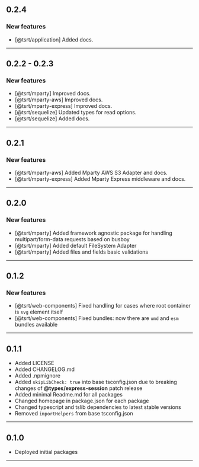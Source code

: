 ## 0.2.4

### New features

- [@tsrt/application] Added docs.

---

## 0.2.2 - 0.2.3

### New features

- [@tsrt/mparty] Improved docs.
- [@tsrt/mparty-aws] Improved docs.
- [@tsrt/mparty-express] Improved docs.
- [@tsrt/sequelize] Updated types for read options.
- [@tsrt/sequelize] Added docs.

---

## 0.2.1

### New features

- [@tsrt/mparty-aws] Added Mparty AWS S3 Adapter and docs.
- [@tsrt/mparty-express] Added Mparty Express middleware and docs.

---

## 0.2.0

### New features

- [@tsrt/mparty] Added framework agnostic package for handling multipart/form-data requests based on busboy
- [@tsrt/mparty] Added default FileSystem Adapter
- [@tsrt/mparty] Added files and fields basic validations

---

## 0.1.2

### New features

- [@tsrt/web-components] Fixed handling for cases where root container is `svg` element itself
- [@tsrt/web-components] Fixed bundles: now there are `umd` and `esm` bundles available

---

## 0.1.1

- Added LICENSE
- Added CHANGELOG.md
- Added .npmignore
- Added `skipLibCheck: true` into base tsconfig.json due to breaking changes of __@types/express-session__ patch release
- Added minimal Readme.md for all packages
- Changed homepage in package.json for each package
- Changed typescript and tslib dependencies to latest stable versions
- Removed `importHelpers` from base tsconfig.json

---


## 0.1.0

- Deployed initial packages

---
